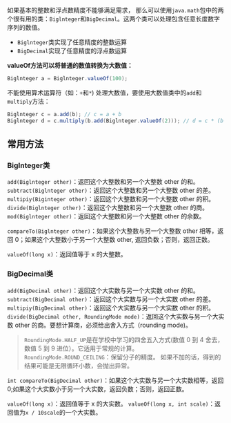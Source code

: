 如果基本的整数和浮点数精度不能够满足需求， 那么可以使用`java.math`包中的两个很有用的类：`Biglnteger`和`BigDecimal`。这两个类可以处理包含任意长度数字序列的数值。

- `Biglnteger`类实现了任意精度的整数运算
- `BigDecimal`实现了任意精度的浮点数运算

**valueOf方法可以将普通的数值转换为大数值：**

```java
Biglnteger a = Biglnteger.valueOf(100);
```

不能使用算术运算符（如：`+`和`*`) 处理大数值，要使用大数值类中的`add`和`multiply`方法：

```java
Biglnteger c = a.add(b); // c = a + b
Biglnteger d = c.multiply(b.add(Biglnteger.valueOf(2))); // d = c * (b + 2)
```

## 常用方法

### Biglnteger类

`add(Biglnteger other)`：返回这个大整数和另一个大整数 other 的和。
`subtract(Biglnteger other)`：返回这个大整数和另一个大整数 other 的差。
`multipiy(Biginteger other)`：返回这个大整数和另一个大整数 other 的积。
`divide(Biglnteger other)`：返回这个大整数和另一个大整数 other 的商。
`mod(Biglnteger other)`：返回这个大整数和另一个大整数 other 的余数。

`compareTo(Biglnteger other)`：如果这个大整数与另一个大整数 other 相等，返回 0；如果这个大整数小于另一个大整数 other, 返回负数；否则，返回正数。

`valueOf(long x)`：返回值等于 x 的大整数。

### BigDecimal类

`add(BigDecimal other)`：返回这个大实数与另一个大实数 other 的和。
`subtract(BigDecimal other)`：返回这个大实数与另一个大实数 other 的差。
`multipiy(BigDecimal other)`：返回这个大实数与另一个大实数 other 的积。
`divide(BigDecimal other, RoundingMode mode)`：返回这个大实数与另一个大实数 other 的商。要想计算商，必须给出舍入方式（rounding mode)。
> `RoundingMode.HALF_UP`是在学校中学习的四舍五入方式(数值 0 到 4 舍去，数值 5 到 9 进位）。它适用于常规的计算。
> `RoundingMode.ROUND_CEILING`：保留分子的精度。
> 如果不加的话，得到的结果可能是无限循环小数，会抛出异常。

`int compareTo(BigDecimal other)`：如果这个大实数与另一个大实数相等，返回 0;如果这个大实数小于另一个大实数，返回负数；否则，返回正数。

`valueOf(long x)`：返回值等于 x 的大实数。
`valueOf(long x, int scale)`：返回值为`x / 10scale`的一个大实数。